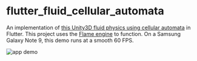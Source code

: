 # flutter_fluid_cellular_automata

An implementation of [this Unity3D fluid physics using cellular automata](http://www.jgallant.com/2d-liquid-simulator-with-cellular-automaton-in-unity/) in Flutter. This project uses the [Flame engine](https://github.com/luanpotter/flame) to function. On a Samsung Galaxy Note 9, this demo runs at a smooth 60 FPS.

![app demo](https://i.imgur.com/os94SlR.gif)
